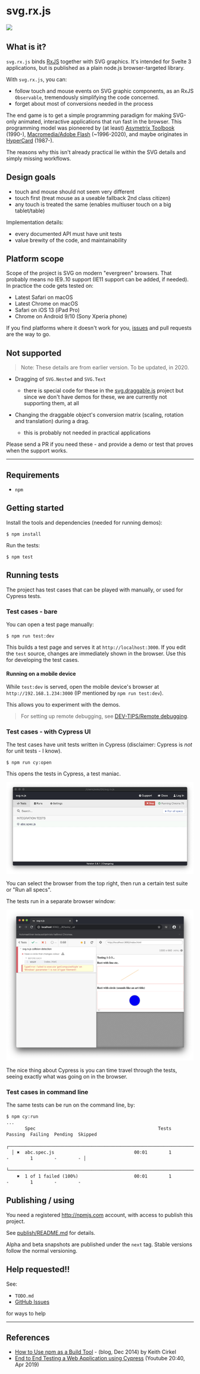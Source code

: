 # svg.rx.js

[![](https://badges.gitter.im/akauppi/svg.rx.js.svg)](https://gitter.im/akauppi/svg.rx.js?utm_source=badge&utm_medium=badge&utm_campaign=pr-badge&utm_content=badge)

## What is it?

`svg.rx.js` binds [RxJS](https://github.com/Reactive-Extensions/RxJS) together with SVG graphics. It's intended for Svelte 3 applications, but is published as a plain node.js browser-targeted library.

With `svg.rx.js`, you can:

- follow touch and mouse events on SVG graphic components, as an RxJS `Observable`, tremendously simplifying the code concerned.
- forget about most of conversions needed in the process

The end game is to get a simple programming paradigm for making SVG-only animated, interactive applications that run fast in the browser. This programming model was pioneered by (at least) [Asymetrix Toolbook](https://en.wikipedia.org/wiki/ToolBook) (1990-), [Macromedia/Adobe Flash](https://en.wikipedia.org/wiki/Adobe_Flash) (~1996-2020), and maybe originates in [HyperCard](https://fi.wikipedia.org/wiki/HyperCard) (1987-).

The reasons why this isn't already practical lie within the SVG details and simply missing workflows.


## Design goals

- touch and mouse should not seem very different
- touch first (treat mouse as a useable fallback 2nd class citizen)
- any touch is treated the same (enables multiuser touch on a big tablet/table)

Implementation details:

- every documented API must have unit tests
- value brewity of the code, and maintainability

<!-- disabled
- embrace Svelte 3, as a development abstraction and toolchain (doesn't necessarily matter to this project)
-->
  
## Platform scope

Scope of the project is SVG on modern "evergreen" browsers. That probably means no IE9..10 support (IE11 support can be added, if needed). In practice the code gets tested on:

- Latest Safari on macOS
- Latest Chrome on macOS
- Safari on iOS 13 (iPad Pro)
- Chrome on Android 9/10 (Sony Xperia phone) 

<!-- hidden (but take back?)
- Chrome on Andoid xxx (Nexus 7)
--> 

If you find platforms where it doesn't work for you, [issues](https://github.com/akauppi/svg.rx.js/issues) and pull requests are the way to go.

## Not supported
  
>Note: These details are from earlier version. To be updated, in 2020.
  
- Dragging of `SVG.Nested` and `SVG.Text`
  - there is special code for these in the [svg.draggable.js](https://github.com/wout/svg.draggable.js) project but since we don't have demos for these, we are currently not supporting them, at all

- Changing the draggable object's conversion matrix (scaling, rotation and translation) during a drag.
  - this is probably not needed in practical applications

Please send a PR if you need these - and provide a demo or test that proves when the support works.

---

## Requirements

- `npm`

<!-- disabled: are we going to use Cypress or Puppeteer?

If you run tests, Cypress gets installed, on-demand.
-->

## Getting started

Install the tools and dependencies (needed for running demos):

```
$ npm install
```

Run the tests:

```
$ npm test
```

## Running tests

The project has test cases that can be played with manually, or used for Cypress tests.

<!-- disabled: We may remove the mention of 'bare' if Cypress works nice. We can play with code manually in its Chrome session just as well. 
-->

### Test cases - bare

You can open a test page manually:

```
$ npm run test:dev
```

This builds a test page and serves it at `http://localhost:3000`. If you edit the `test` source, changes are immediately shown in the browser. Use this for developing the test cases.

#### Running on a mobile device

While `test:dev` is served, open the mobile device's browser at `http://192.168.1.234:3000` (IP mentioned by `npm run test:dev`).

This allows you to experiment with the demos. 

>For setting up remote debugging, see [DEV-TIPS/Remote debugging](DEV-TIPS/Remote%20debugging.md).


### Test cases - with Cypress UI

The test cases have unit tests written in Cypress (disclaimer: Cypress is *not* for unit tests - I know).

```
$ npm run cy:open
```

This opens the tests in Cypress, a test maniac.

![](.images/cypress.png)

You can select the browser from the top right, then run a certain test suite or "Run all specs".

The tests run in a separate browser window:

![](.images/cypress-chrome.png)

The nice thing about Cypress is you can time travel through the tests, seeing exactly what was going on in the browser. 


### Test cases in command line

The same tests can be run on the command line, by:

```
$ npm cy:run
...
       Spec                                              Tests  Passing  Failing  Pending  Skipped  
  ┌────────────────────────────────────────────────────────────────────────────────────────────────┐
  │ ✖  abc.spec.js                              00:01        1        -        1        -        - │
  └────────────────────────────────────────────────────────────────────────────────────────────────┘
    ✖  1 of 1 failed (100%)                     00:01        1        -        1        -        -  
```


<!-- disabled (no need?)
## Code

|||
|---|---|
|`src/main.js`|main entry point|
|`src/dragging.js`|dragging features|
-->

<!-- disabled (outdated)
## Usage 

>⚠️<font color=orange>WARNING: This section is out-of-date. To be corrected in 2020.</font>

<strike>You can simply download the `svg.rx.js` file and place it in your project.</strike>

>tbd. Make pulling dependencies a separate part. Here just API usage.


### HTML

...tbd.


### JavaScript API

The library extends `SVGElement` by:

```
.rx_draggable()		// () -> observable of observables of {x:int,y:int}
```

<!_-- disabled: treat them as an implementation detail?
If you only wish to handle mouse or touch, you can also use:

```
.rx_mouse()
.rx_touch()
```
--_>

### Sample

```
const outerObs = rect.rx_draggable();
    
outerObs.subscribe( function(dragObs) {
    console.log("Drag started");
    
    dragObs.subscribe( function(o) {       // {x:Int,y:Int}
        rect.move(o.x, o.y);
    },
    null, 	// no error handler
    function () {
        console.log("Drag ended");
	} );
} );
```

!!: The library does not move (drag) your object automatically. This is intentional and allows other kinds of dragging behaviour (e.g. constraints or circular following) to happen, instead of the usual 1:1 dragging.

</strike>
-->

## Publishing / using

You need a registered http://npmjs.com account, with access to publish this project.

See [publish/README.md](publish/README) for details.

Alpha and beta snapshots are published under the `next` tag. Stable versions follow the normal versioning.

<!-- disabled: say something about versions; can we sniff the latest stable?
```
    "svg.rx.js": "next"
    "svg.rx.js": "^0.0.7"
```
-->

## Help requested!!

See:
 
- `TODO.md`
- [GitHub Issues](https://github.com/akauppi/svg.rx.js/issues) 

for ways to help

---

## References

- [How to Use npm as a Build Tool](https://www.keithcirkel.co.uk/how-to-use-npm-as-a-build-tool/) - (blog, Dec 2014) by Keith Cirkel
- [End to End Testing a Web Application using Cypress](https://www.youtube.com/watch?v=woI490HRM34) (Youtube 20:40, Apr 2019)

<!-- disabled
- [Writing your first test](https://docs.cypress.io/guides/getting-started/writing-your-first-test.html#Add-a-test-file) (Cypress docs)
-->
